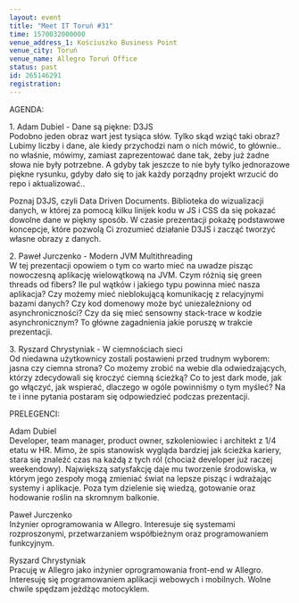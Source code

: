 ```yaml
---
layout: event
title: "Meet IT Toruń #31"
time: 1570032000000
venue_address_1: Kościuszko Business Point
venue_city: Toruń
venue_name: Allegro Toruń Office
status: past
id: 265146291
registration: 
---
```


<p>AGENDA:</p>
<p>1. Adam Dubiel - Dane są piękne: D3JS
  <br/>Podobno jeden obraz wart jest tysiąca słów. Tylko skąd wziąć taki obraz? Lubimy liczby i dane, ale kiedy przychodzi nam o nich mówić, to głównie.. no właśnie, mówimy, zamiast zaprezentować dane tak, żeby już żadne słowa nie były potrzebne. A gdyby tak
  jeszcze to nie były tylko jednorazowe piękne rysunku, gdyby dało się to jak każdy porządny projekt wrzucić do repo i aktualizować..</p>
<p>Poznaj D3JS, czyli Data Driven Documents. Biblioteka do wizualizacji danych, w której za pomocą kilku linijek kodu w JS i CSS da się pokazać dowolne dane w piękny sposób. W czasie prezentacji pokażę podstawowe koncepcje, które pozwolą Ci zrozumieć działanie
  D3JS i zacząć tworzyć własne obrazy z danych.</p>
<p>2. Paweł Jurczenko - Modern JVM Multithreading
  <br/>W tej prezentacji opowiem o tym co warto mieć na uwadze pisząc nowoczesną aplikację wielowątkową na JVM. Czym różnią się green threads od fibers? Ile pul wątków i jakiego typu powinna mieć nasza aplikacja? Czy możemy mieć nieblokującą komunikację z
  relacyjnymi bazami danych? Czy kod domenowy może być uniezależniony od asynchroniczności? Czy da się mieć sensowny stack-trace w kodzie asynchronicznym? To główne zagadnienia jakie poruszę w trakcie prezentacji.</p>
<p>3. Ryszard Chrystyniak - W ciemnościach sieci
  <br/>Od niedawna użytkownicy zostali postawieni przed trudnym wyborem: jasna czy ciemna strona? Co możemy zrobić na webie dla odwiedzających, którzy zdecydowali się kroczyć ciemną ścieżką? Co to jest dark mode, jak go włączyć, jak wspierać, dlaczego w ogóle
  powinniśmy o tym myśleć? Na te i inne pytania postaram się odpowiedzieć podczas prezentacji.</p>
<p>PRELEGENCI:</p>
<p>Adam Dubiel
  <br/>Developer, team manager, product owner, szkoleniowiec i architekt z 1/4 etatu w HR. Mimo, że spis stanowisk wygląda bardziej jak ścieżka kariery, stara się znaleźć czas na każdą z tych ról (chociaż developer już raczej weekendowy). Największą satysfakcję
  daje mu tworzenie środowiska, w którym jego zespoły mogą zmieniać świat na lepsze pisząc i wdrażając systemy i aplikacje. Poza tym dzielenie się wiedzą, gotowanie oraz hodowanie roślin na skromnym balkonie.</p>
<p>Paweł Jurczenko
  <br/>Inżynier oprogramowania w Allegro. Interesuje się systemami rozproszonymi, przetwarzaniem współbieżnym oraz programowaniem funkcyjnym.</p>
<p>Ryszard Chrystyniak
  <br/>Pracuję w Allegro jako inżynier oprogramowania front-end w Allegro. Interesuję się programowaniem aplikacji webowych i mobilnych. Wolne chwile spędzam jeżdżąc motocyklem.</p>
